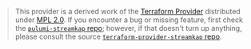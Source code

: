 > This provider is a derived work of the [Terraform Provider](https://github.com/terraform-providers/terraform-provider-streamkap)
> distributed under [MPL 2.0](https://www.mozilla.org/en-US/MPL/2.0/). If you encounter a bug or missing feature,
> first check the [`pulumi-streamkap` repo](/issues); however, if that doesn't turn up anything,
> please consult the source [`terraform-provider-streamkap` repo](https://github.com/terraform-providers/terraform-provider-streamkap/issues).
